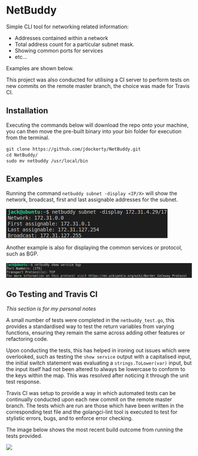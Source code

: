 # NetBuddy
Simple CLI tool for networking related information:
* Addresses contained within a network
* Total address count for a particular subnet mask.
* Showing common ports for services
* etc...

Examples are shown below.

This project was also conducted for utilising a CI server to perform tests on new commits on the remote master branch, the choice was made for Travis CI.

## Installation

Executing the commands below will download the repo onto your machine, you can then move the pre-built binary into your bin folder for execution from the terminal.

```
git clone https://github.com/jdockerty/NetBuddy.git
cd NetBuddy/
sudo mv netbuddy /usr/local/bin
```

## Examples

Running the command `netbuddy subnet -display <IP/X>` will show the network, broadcast, first and last assignable addresses for the subnet. <br><br>
<img src="https://github.com/jdockerty/NetBuddy/blob/master/READMEimages/displayExample.png">

Another example is also for displaying the common services or protocol, such as BGP. <br><br>
<img src="https://github.com/jdockerty/NetBuddy/blob/master/READMEimages/showBGPExample.png">


## Go Testing and Travis CI
_This section is for my personal notes_

A small number of tests were completed in the `netbuddy_test.go`, this provides a standardised way to test the return variables from varying functions, ensuring they remain the same across adding other features or refactoring code.

Upon conducting the tests, this has helped in ironing out issues which were overlooked, such as testing the `show service` output with a capitalised input, the initial switch statement was evaluating a `strings.ToLower(var)` input, but the input itself had not been altered to always be lowercase to conform to the keys within the map. This was resolved after noticing it through the unit test response.

Travis CI was setup to provide a way in which automated tests can be continually conducted upon each new commit on the remote master branch. The tests which are run are those which have been written in the corresponding test file and the golangci-lint tool is executed to test for stylistic errors, bugs, and to enforce error checking.

The image below shows the most recent build outcome from running the tests provided.

<img src="https://travis-ci.com/jdockerty/NetBuddy.svg?token=xPjFq5JeCTp415MsJdAD&branch=master">
